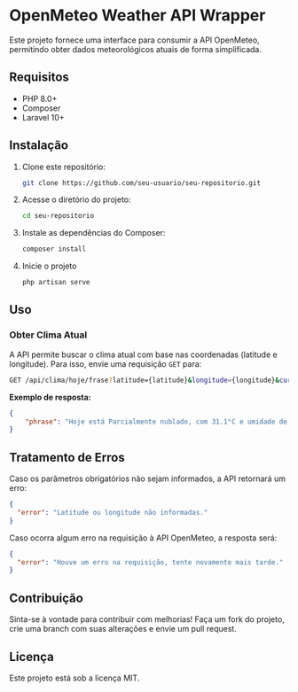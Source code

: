 # OpenMeteo Weather API Wrapper

Este projeto fornece uma interface para consumir a API OpenMeteo, permitindo obter dados meteorológicos atuais de forma simplificada.

## Requisitos

- PHP 8.0+
- Composer
- Laravel 10+

## Instalação

1. Clone este repositório:
   ```sh
   git clone https://github.com/seu-usuario/seu-repositorio.git
   ```

2. Acesse o diretório do projeto:
   ```sh
   cd seu-repositorio
   ```

3. Instale as dependências do Composer:
   ```sh
   composer install
   ```

4. Inicie o projeto
   ```sh
   php artisan serve
   ```

## Uso

### Obter Clima Atual

A API permite buscar o clima atual com base nas coordenadas (latitude e longitude). Para isso, envie uma requisição `GET` para:

```sh
GET /api/clima/hoje/frase?latitude={latitude}&longitude={longitude}&current=temperature_2m,weather_code,relative_humidity_2m
```

**Exemplo de resposta:**
```json
{
    "phrase": "Hoje está Parcialmente nublado, com 31.1°C e umidade de 44%. O céu está principalmente limpo."
}
```

## Tratamento de Erros

Caso os parâmetros obrigatórios não sejam informados, a API retornará um erro:

```json
{
  "error": "Latitude ou longitude não informadas."
}
```

Caso ocorra algum erro na requisição à API OpenMeteo, a resposta será:

```json
{
  "error": "Houve um erro na requisição, tente novamente mais tarde."
}
```

## Contribuição

Sinta-se à vontade para contribuir com melhorias! Faça um fork do projeto, crie uma branch com suas alterações e envie um pull request.

## Licença

Este projeto está sob a licença MIT.

